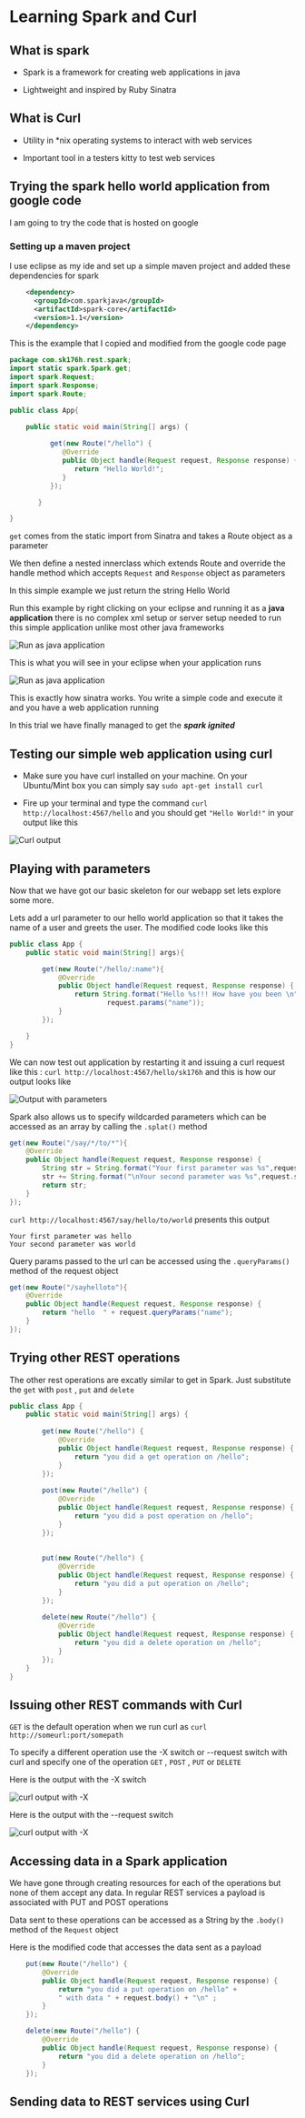 #	Learning Spark and Curl 

##	What is spark

*	Spark is a framework for creating web applications in java 

*	Lightweight and inspired by Ruby Sinatra

##	What is Curl

*	Utility in *nix operating systems to interact with web services

* 	Important tool in a testers kitty to test web services

##	Trying the spark hello world application from google code 

I am going to try the code that is hosted on google 

###	Setting up a maven project

I use eclipse as my ide and set up a simple maven project and added these dependencies for spark

```xml
    <dependency>
      <groupId>com.sparkjava</groupId>
      <artifactId>spark-core</artifactId>
      <version>1.1</version>
    </dependency>
```

This is the example that I copied and modified from the google code page

```java
package com.sk176h.rest.spark;
import static spark.Spark.get;
import spark.Request;
import spark.Response;
import spark.Route;

public class App{

	public static void main(String[] args) {
	      
	      get(new Route("/hello") {
	         @Override
	         public Object handle(Request request, Response response) {
	            return "Hello World!";
	         }
	      });

	   }

}
```

`get` comes from the static import from Sinatra and takes a Route object as a parameter

We then define a nested innerclass which extends Route and override the handle method which accepts `Request` and `Response` object as parameters 

In this simple example we just return the string Hello World 

Run this example by right clicking on your eclipse and running it as a **java application**  there is no complex xml setup or server setup needed to run this simple application unlike most other java frameworks 

![Run as java application](images/curlandsinatra/1.png)

This is what you will see in your eclipse when your application runs 

![Run as java application](images/curlandsinatra/2.png)

This is exactly how sinatra works. You write a simple code and execute it and you have a web application running

In this trial we have finally managed to get the ***spark ignited***

##	Testing our simple web application using curl 

* 	Make sure you have curl installed on your machine.  On your Ubuntu/Mint box you can simply say `sudo apt-get install curl` 

*	Fire up your terminal and type the command `curl http://localhost:4567/hello`  and you should get `"Hello World!"` in your output 
like this

![Curl output](images/curlandsinatra/3.png)

##	Playing with parameters

Now that we have got our basic skeleton for our webapp set lets explore some more.

Lets add a url parameter to our hello world application so that it takes the name of a user and greets the user. The modified code
looks like this 

```java
public class App {
	public static void main(String[] args){

		get(new Route("/hello/:name"){
			@Override
			public Object handle(Request request, Response response) {
				return String.format("Hello %s!!! How have you been \n",
						request.params("name"));
			}
		});

	}
}
```

We can now test out application by restarting it and issuing a curl request like this : `curl http://localhost:4567/hello/sk176h` 
and this is how our output looks like 

![Output with parameters](images/curlandsinatra/4.png)

Spark also allows us to specify wildcarded parameters which can be accessed as an array by calling the `.splat()` method 

```java
get(new Route("/say/*/to/*"){
	@Override
	public Object handle(Request request, Response response) {				
		String str = String.format("Your first parameter was %s",request.splat()[0]);
		str += String.format("\nYour second parameter was %s",request.splat()[1]);
		return str;
	}			
});
```

`curl http://localhost:4567/say/hello/to/world` presents this output

```
Your first parameter was hello
Your second parameter was world
```

Query params passed to the url can be accessed using the `.queryParams()` method of the request object

```java
get(new Route("/sayhelloto"){
	@Override
	public Object handle(Request request, Response response) {				
		return "hello  " + request.queryParams("name");
	}
});		
```
##	Trying other REST operations

The other rest operations are excatly similar to get in Spark. Just substitute the `get` with `post` , `put` and `delete`

```java
public class App {
	public static void main(String[] args) {
				
		get(new Route("/hello") {			
			@Override
			public Object handle(Request request, Response response) {
				return "you did a get operation on /hello";
			}
		});		
		
		post(new Route("/hello") {			
			@Override
			public Object handle(Request request, Response response) {
				return "you did a post operation on /hello";
			}
		});
		
		
		put(new Route("/hello") {			
			@Override
			public Object handle(Request request, Response response) {
				return "you did a put operation on /hello";
			}
		});
		
		delete(new Route("/hello") {			
			@Override
			public Object handle(Request request, Response response) {
				return "you did a delete operation on /hello";
			}
		});		
	}
}
```

##	Issuing other REST commands with Curl 

`GET` is the default operation when we run curl as `curl http://someurl:port/somepath` 

To specify a different operation use the -X switch or --request switch with curl and specify one of the operation 
`GET` , `POST` , `PUT` or `DELETE`

Here is the output with the -X switch 

![curl output with -X](images/curlandsinatra/7.png)

Here is the output with the --request switch

![curl output with -X](images/curlandsinatra/8.png)

##	Accessing data in a Spark application 

We have gone through creating resources for each of the operations but none of them accept any data. In regular REST services a payload
is associated with PUT and POST operations 

Data sent to these operations can be accessed as a String by the `.body()` method of the `Request` object

Here is the modified code that accesses the data sent as a payload 


```java
	put(new Route("/hello") {			
		@Override
		public Object handle(Request request, Response response) {				
			return "you did a put operation on /hello" + 
			" with data " + request.body() + "\n" ;
		}
	});

	delete(new Route("/hello") {			
		@Override
		public Object handle(Request request, Response response) {
			return "you did a delete operation on /hello";
		}
	});		

```

##	Sending data to REST services using Curl 

